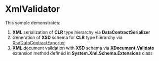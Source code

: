 # XmlValidator
This sample demonstrates:

1. **XML** serialization of **CLR** type hierarchy via **DataContractSerializer**
2. Generation of **XSD** schema for **CLR** type hierarchy via [XsdDataContractExporter](https://msdn.microsoft.com/en-us/library/system.runtime.serialization.xsddatacontractexporter.aspx "XsdDataContractExporter")
3. **XML** document validation with **XSD** schema via **XDocument.Validate** extension method defined in **System.Xml.Schema.Extensions** class

